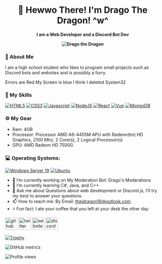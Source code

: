 <!--
  - Drago's README
  - Located at https://github.com/DeveloperDrago/DeveloperDrago @ /README.md
  - Do not copy!
-->
<div align="center">
  <h1>👋 Hewwo There! I'm Drago The Dragon! ^w^</h1>
  <h4>I am a Web Developer and a Discord Bot Dev</p>
  <!-- we use an alt for when the image can't load -->
  <img src="https://i.imgur.com/jzd4k0e.png" alt="Drago the Dragon" />
</div>

### 🥴 About Me
I am a high school student who likes to program small projects such as Discord bots and websites and is possibly a furry.
<!-- place 2 spaces at the end so the GFM parser listens to the newlines -->
Errors are Red  <!-- 2 spaces -->
My Screen is blue  <!-- 2 spaces -->
I think I deleted  <!-- 2 spaces -->
System32 <!-- no need for the spaces now -->

### 🌻 My Skills
[![HTML5](https://img.shields.io/badge/-HTML5-black?style=for-the-badge&logo=HTML5)]()
[![CSS3](https://img.shields.io/badge/CSS-black?style=for-the-badge&logo=CSS3)]()
[![Javascript](https://img.shields.io/badge/Javascript-black?style=for-the-badge&logo=javascript)]()
[![NodeJS](https://img.shields.io/badge/Node.JS-black?style=for-the-badge&logo=node.js)]()
[![React](https://img.shields.io/badge/React-black?style=for-the-badge&logo=react)]()
[![Vue](https://img.shields.io/badge/Vue-black?style=for-the-badge&logo=Vue.js)]()
[![MongoDB](https://img.shields.io/badge/MongoDB-black?style=for-the-badge&logo=MongoDB)]()

### ⚙️ My Gear
  - Ram: 4GB
  - Processor: Processor	AMD A6-4455M APU with Radeon(tm) HD Graphics, 2100 Mhz, 2 Core(s), 2 Logical Processor(s)
  - GPU: AMD Radeon HD 7500G
  
### 💻 Operating Systems:
  
  [![Windows Server 19](https://img.shields.io/badge/windows%20server%2019-black?style=for-the-badge&logo=windows)]()
  [![Ubuntu](https://img.shields.io/badge/ubuntu-black?style=for-the-badge&logo=ubuntu)]()


- 🔭 I’m currently working on My Moderation Bot: Drago's Moderations 
- 🌱 I’m currently learning C#, Java, and C++ 
- 💬 Ask me about Questions about web development or Discord.js, I'll try my best to answer your questions.
- 📫 How to reach me: By Email: thejdragon16@outlook.com
- ⚡ Fun fact: I ate your coffee that you left at your desk the other day 


[<img src='https://cdn.jsdelivr.net/npm/simple-icons@3.0.1/icons/github.svg' alt='github' height='40'>](https://github.com/DeveloperDrago)  [<img src='https://cdn.jsdelivr.net/npm/simple-icons@3.0.1/icons/twitter.svg' alt='twitter' height='40'>](https://twitter.com/Developer_Drago)  [<img src='https://cdn.jsdelivr.net/npm/simple-icons@3.0.1/icons/icloud.svg' alt='website' height='40'>](https://jdragon16.live)  [<img src='https://cdn.jsdelivr.net/npm/simple-icons@3.0.1/icons/discord.svg' alt='discord' height='40'>](https://discord.gg/7yWFTDg)  

[![Trophy](https://github-profile-trophy.vercel.app/?username=DeveloperDrago)](https://github.com/ryo-ma/github-profile-trophy)

![GitHub metrics](https://metrics.lecoq.io/DeveloperDrago)  

![Profile views](https://gpvc.arturio.dev/DeveloperDrago)  
